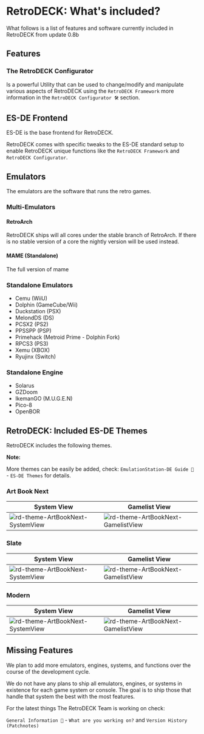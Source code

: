 # RetroDECK: What's included?

What follows is a list of features and software currently included in RetroDECK from update 0.8b

## Features

### The RetroDECK Configurator

Is a powerful Utility that can be used to change/modify and manipulate various aspects of RetroDECK using the `RetroDECK Framework` more information in the `RetroDECK Configurator 🛠️` section.

## ES-DE Frontend

ES-DE is the base frontend for RetroDECK.

RetroDECK comes with specific tweaks to the ES-DE standard setup to enable RetroDECK unique functions like the `RetroDECK Framework` and `RetroDECK Configurator`.

## Emulators

The emulators are the software that runs the retro games.

### Multi-Emulators

#### RetroArch

RetroDECK ships will all cores under the stable branch of RetroArch.
If there is no stable version of a core the nightly version will be used instead.

#### MAME (Standalone)

The full version of mame

### Standalone Emulators

- Cemu (WiiU)
- Dolphin (GameCube/Wii)
- Duckstation (PSX)
- MelondDS (DS)
- PCSX2 (PS2)
- PPSSPP (PSP)
- Primehack (Metroid Prime - Dolphin Fork)
- RPCS3 (PS3)
- Xemu (XBOX)
- Ryujinx (Switch)

### Standalone Engine

- Solarus
- GZDoom
- IkemanGO (M.U.G.E.N)
- Pico-8
- OpenBOR

## RetroDECK: Included ES-DE Themes

RetroDECK includes the following themes.

**Note:**<br>

More themes can be easily be added, check: `EmulationStation-DE Guide 📘` - `ES-DE Themes` for details.

### Art Book Next

| System View | Gamelist View |
|----|----|
| ![rd-theme-ArtBookNext-SystemView](https://gitlab.com/es-de/themes/themes-list/-/raw/master/screenshots/art-book-next-es-de/art-book-next-es-de_01.jpg) | ![rd-theme-ArtBookNext-GamelistView](https://gitlab.com/es-de/themes/themes-list/-/raw/master/screenshots/art-book-next-es-de/art-book-next-es-de_04.jpg) |

### Slate

| System View | Gamelist View |
|----|----|
| ![rd-theme-ArtBookNext-SystemView](https://gitlab.com/es-de/themes/themes-list/-/raw/master/screenshots/slate-es-de/slate-es-de_01.jpg) | ![rd-theme-ArtBookNext-GamelistView](https://gitlab.com/es-de/themes/themes-list/-/raw/master/screenshots/slate-es-de/slate-es-de_04.jpg) |

### Modern

| System View | Gamelist View |
|----|----|
| ![rd-theme-ArtBookNext-SystemView](https://gitlab.com/es-de/themes/themes-list/-/raw/master/screenshots/modern-es-de/modern-es-de_01.jpg) | ![rd-theme-ArtBookNext-GamelistView](https://gitlab.com/es-de/themes/themes-list/-/raw/master/screenshots/modern-es-de/modern-es-de_02.jpg) |

## Missing Features

We plan to add more emulators, engines, systems, and functions over the course of the development cycle.

We do not have any plans to ship all emulators, engines, or systems in existence for each game system or console. The goal is to ship those that handle that system the best with the most features.

For the latest things The RetroDECK Team is working on check:

`General Information 📰` - `What are you working on?` and `Version History (Patchnotes)`
